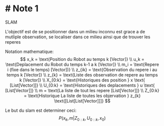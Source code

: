 # # Note 1

SLAM

L'objectif est de se positionner dans un milieu inconnu est grace a de mutliple observation, se localiser dans ce milieu ainsi que de trouver les reperes

Notation mathematique:
$$
x_k = \text{Position du Robot au temps k [Vector]} \\
u_k = \text{Deplacement du Robot du temps k-1 a k [Vector]} \\
m_i = \text{Repere i (fixe dans le temps) [Vector])} \\
z_{ik} = \text{Observation du repere i au temps k [Vector]} \\
z_{k} = \text{Liste des observation de repere au temps k [Vector]} \\
X_{0:k} = \text{Historiques des position } x \text{ [List[Vector]]} \\
U_{0:k} = \text{Historiques des deplacements } u \text{ [List[Vector]]} \\
m = \text{La liste de tout les repere [List[Vector]]} \\
Z_{0:k} = \text{Historique La liste de toutes les objervation } z_{k} \text{[List[List[Vector]]]}
$$


Le but du slam est determiner ceci:
$$
P(x_k, m| Z_{0:k}, U_{0:k}, x_0)
$$
